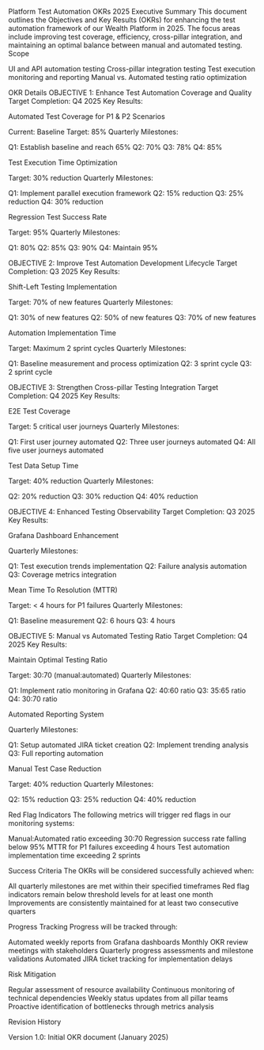  Platform Test Automation OKRs 2025
Executive Summary
This document outlines the Objectives and Key Results (OKRs) for enhancing the test automation framework of our Wealth Platform in 2025. The focus areas include improving test coverage, efficiency, cross-pillar integration, and maintaining an optimal balance between manual and automated testing.
Scope

UI and API automation testing
Cross-pillar integration testing
Test execution monitoring and reporting
Manual vs. Automated testing ratio optimization

OKR Details
OBJECTIVE 1: Enhance Test Automation Coverage and Quality
Target Completion: Q4 2025
Key Results:

Automated Test Coverage for P1 & P2 Scenarios

Current: Baseline
Target: 85%
Quarterly Milestones:

Q1: Establish baseline and reach 65%
Q2: 70%
Q3: 78%
Q4: 85%




Test Execution Time Optimization

Target: 30% reduction
Quarterly Milestones:

Q1: Implement parallel execution framework
Q2: 15% reduction
Q3: 25% reduction
Q4: 30% reduction




Regression Test Success Rate

Target: 95%
Quarterly Milestones:

Q1: 80%
Q2: 85%
Q3: 90%
Q4: Maintain 95%





OBJECTIVE 2: Improve Test Automation Development Lifecycle
Target Completion: Q3 2025
Key Results:

Shift-Left Testing Implementation

Target: 70% of new features
Quarterly Milestones:

Q1: 30% of new features
Q2: 50% of new features
Q3: 70% of new features




Automation Implementation Time

Target: Maximum 2 sprint cycles
Quarterly Milestones:

Q1: Baseline measurement and process optimization
Q2: 3 sprint cycle
Q3: 2 sprint cycle





OBJECTIVE 3: Strengthen Cross-pillar Testing Integration
Target Completion: Q4 2025
Key Results:

E2E Test Coverage

Target: 5 critical user journeys
Quarterly Milestones:

Q1: First user journey automated
Q2: Three user journeys automated
Q4: All five user journeys automated




Test Data Setup Time

Target: 40% reduction
Quarterly Milestones:

Q2: 20% reduction
Q3: 30% reduction
Q4: 40% reduction





OBJECTIVE 4: Enhanced Testing Observability
Target Completion: Q3 2025
Key Results:

Grafana Dashboard Enhancement

Quarterly Milestones:

Q1: Test execution trends implementation
Q2: Failure analysis automation
Q3: Coverage metrics integration




Mean Time To Resolution (MTTR)

Target: < 4 hours for P1 failures
Quarterly Milestones:

Q1: Baseline measurement
Q2: 6 hours
Q3: 4 hours





OBJECTIVE 5: Manual vs Automated Testing Ratio
Target Completion: Q4 2025
Key Results:

Maintain Optimal Testing Ratio

Target: 30:70 (manual:automated)
Quarterly Milestones:

Q1: Implement ratio monitoring in Grafana
Q2: 40:60 ratio
Q3: 35:65 ratio
Q4: 30:70 ratio




Automated Reporting System

Quarterly Milestones:

Q1: Setup automated JIRA ticket creation
Q2: Implement trending analysis
Q3: Full reporting automation




Manual Test Case Reduction

Target: 40% reduction
Quarterly Milestones:

Q2: 15% reduction
Q3: 25% reduction
Q4: 40% reduction





Red Flag Indicators
The following metrics will trigger red flags in our monitoring systems:

Manual:Automated ratio exceeding 30:70
Regression success rate falling below 95%
MTTR for P1 failures exceeding 4 hours
Test automation implementation time exceeding 2 sprints

Success Criteria
The OKRs will be considered successfully achieved when:

All quarterly milestones are met within their specified timeframes
Red flag indicators remain below threshold levels for at least one month
Improvements are consistently maintained for at least two consecutive quarters

Progress Tracking
Progress will be tracked through:

Automated weekly reports from Grafana dashboards
Monthly OKR review meetings with stakeholders
Quarterly progress assessments and milestone validations
Automated JIRA ticket tracking for implementation delays

Risk Mitigation

Regular assessment of resource availability
Continuous monitoring of technical dependencies
Weekly status updates from all pillar teams
Proactive identification of bottlenecks through metrics analysis

Revision History

Version 1.0: Initial OKR document (January 2025)
